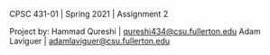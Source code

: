 CPSC 431-01 | Spring 2021 | Assignment 2

Project by:
Hammad Qureshi | qureshi434@csu.fullerton.edu
Adam Laviguer | adamlaviguer@csu.fullerton.edu